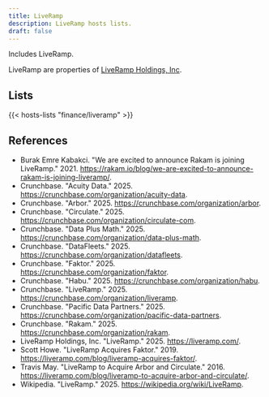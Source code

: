 ```yaml
---
title: LiveRamp
description: LiveRamp hosts lists.
draft: false
---
```


Includes LiveRamp.

LiveRamp are properties of [LiveRamp Holdings, Inc](http://liveramp.com/).

## Lists

{{< hosts-lists "finance/liveramp" >}}

## References

+ Burak Emre Kabakci. "We are excited to announce Rakam is joining LiveRamp." 2021. https://rakam.io/blog/we-are-excited-to-announce-rakam-is-joining-liveramp/.
+ Crunchbase. "Acuity Data." 2025. https://crunchbase.com/organization/acuity-data.
+ Crunchbase. "Arbor." 2025. https://crunchbase.com/organization/arbor.
+ Crunchbase. "Circulate." 2025. https://crunchbase.com/organization/circulate-com.
+ Crunchbase. "Data Plus Math." 2025. https://crunchbase.com/organization/data-plus-math.
+ Crunchbase. "DataFleets." 2025. https://crunchbase.com/organization/datafleets.
+ Crunchbase. "Faktor." 2025. https://crunchbase.com/organization/faktor.
+ Crunchbase. "Habu." 2025. https://crunchbase.com/organization/habu.
+ Crunchbase. "LiveRamp." 2025. https://crunchbase.com/organization/liveramp.
+ Crunchbase. "Pacific Data Partners." 2025. https://crunchbase.com/organization/pacific-data-partners.
+ Crunchbase. "Rakam." 2025. https://crunchbase.com/organization/rakam.
+ LiveRamp Holdings, Inc. "LiveRamp." 2025. https://liveramp.com/.
+ Scott Howe. "LiveRamp Acquires Faktor." 2019. https://liveramp.com/blog/liveramp-acquires-faktor/.
+ Travis May. "LiveRamp to Acquire Arbor and Circulate." 2016. https://liveramp.com/blog/liveramp-to-acquire-arbor-and-circulate/.
+ Wikipedia. "LiveRamp." 2025. https://wikipedia.org/wiki/LiveRamp.
